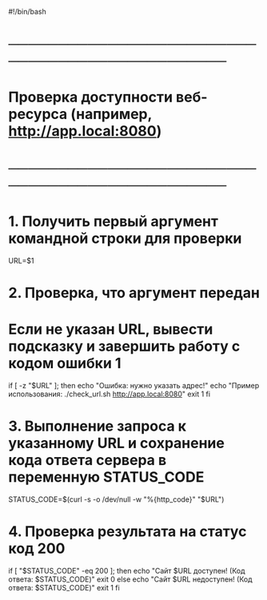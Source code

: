 ﻿#!/bin/bash
# ───────────────────────────────────────────────
# Проверка доступности веб-ресурса (например, http://app.local:8080)
# ───────────────────────────────────────────────

# 1. Получить первый аргумент командной строки для проверки
URL=$1

# 2. Проверка, что аргумент передан
# Если не указан URL, вывести подсказку и завершить работу с кодом ошибки 1
if [ -z "$URL" ]; then
  echo "Ошибка: нужно указать адрес!"
  echo "Пример использования: ./check_url.sh http://app.local:8080"
  exit 1
fi

# 3. Выполнение запроса к указанному URL и сохранение кода ответа сервера в переменную STATUS_CODE
STATUS_CODE=$(curl -s -o /dev/null -w "%{http_code}" "$URL")

# 4. Проверка результата на статус код 200
if [ "$STATUS_CODE" -eq 200 ]; then
  echo "Сайт $URL доступен! (Код ответа: $STATUS_CODE)"
  exit 0
else
  echo "Сайт $URL недоступен! (Код ответа: $STATUS_CODE)"
  exit 1
fi
